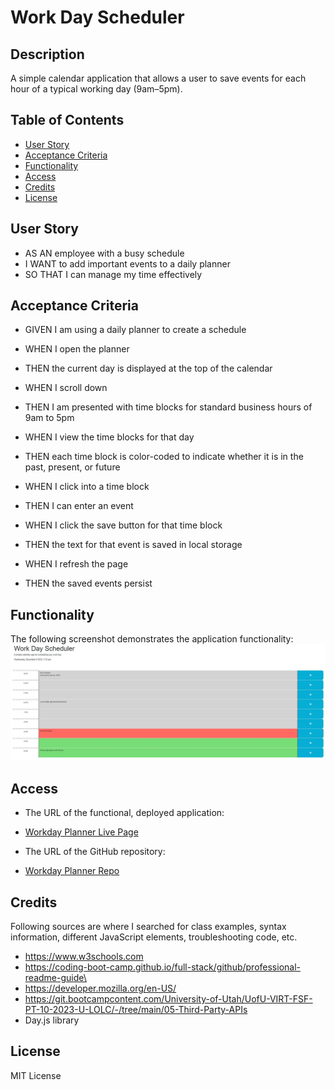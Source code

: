 # Work Day Scheduler

## Description

A simple calendar application that allows a user to save events for each hour of a typical working day (9am–5pm).

## Table of Contents

-  [User Story](#user-story)
-  [Acceptance Criteria](#acceptance-criteria)
-  [Functionality](#functionality)
-  [Access](#access)
-  [Credits](#credits)
-  [License](#license)

## User Story

-  AS AN employee with a busy schedule
-  I WANT to add important events to a daily planner
-  SO THAT I can manage my time effectively

## Acceptance Criteria

-  GIVEN I am using a daily planner to create a schedule

-  WHEN I open the planner
-  THEN the current day is displayed at the top of the calendar

-  WHEN I scroll down
-  THEN I am presented with time blocks for standard business hours of 9am to 5pm

-  WHEN I view the time blocks for that day
-  THEN each time block is color-coded to indicate whether it is in the past, present, or future

-  WHEN I click into a time block
-  THEN I can enter an event

-  WHEN I click the save button for that time block
-  THEN the text for that event is saved in local storage

-  WHEN I refresh the page
-  THEN the saved events persist

## Functionality

The following screenshot demonstrates the application functionality: ![Workday Planner](assets/images/screenshot.JPG)

## Access

-  The URL of the functional, deployed application:
-  [Workday Planner Live Page](https://ruthiepina.github.io/Workday-Planner/)

-  The URL of the GitHub repository:
-  [Workday Planner Repo](https://github.com/ruthiepina/Workday-Planner)

## Credits

Following sources are where I searched for class examples, syntax information, different JavaScript elements, troubleshooting code, etc.

-  https://www.w3schools.com
-  https://coding-boot-camp.github.io/full-stack/github/professional-readme-guide\
-  https://developer.mozilla.org/en-US/
-  https://git.bootcampcontent.com/University-of-Utah/UofU-VIRT-FSF-PT-10-2023-U-LOLC/-/tree/main/05-Third-Party-APIs
-  Day.js library

## License

MIT License
